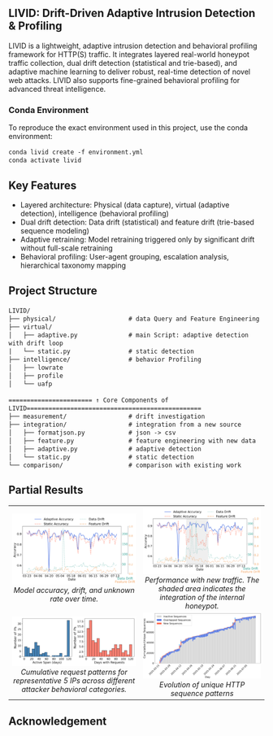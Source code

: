 ## LIVID: Drift-Driven Adaptive Intrusion Detection & Profiling
LIVID is a lightweight, adaptive intrusion detection and behavioral profiling framework for HTTP(S) traffic. It integrates layered real-world honeypot traffic collection, dual drift detection (statistical and trie-based), and adaptive machine learning to deliver robust, real-time detection of novel web attacks. LIVID also supports fine-grained behavioral profiling for advanced threat intelligence.

### Conda Environment
To reproduce the exact environment used in this project, use the conda environment:
```
conda livid create -f environment.yml
conda activate livid
```

## Key Features
- Layered architecture: Physical (data capture), virtual (adaptive detection), intelligence (behavioral profiling)
- Dual drift detection: Data drift (statistical) and feature drift (trie-based sequence modeling)
- Adaptive retraining: Model retraining triggered only by significant drift without full-scale retraining
- Behavioral profiling: User-agent grouping, escalation analysis, hierarchical taxonomy mapping

## Project Structure
```
LIVID/
├── physical/                    # data Query and Feature Engineering                 
├── virtual/
│   ├── adaptive.py              # main Script: adaptive detection with drift loop
|   └── static.py                # static detection
├── intelligence/                # behavior Profiling
│   ├── lowrate                 
│   ├── profile                 
│   └── uafp                     

======================= ↑ Core Components of LIVID================================================
├── measurement/                 # drift investigation
├── integration/                 # integration from a new source
│   ├── formatjson.py            # json -> csv
│   ├── feature.py               # feature engineering with new data
│   ├── adaptive.py              # adaptive detection
│   └── static.py                # static detection
└── comparison/                  # comparison with existing work

```

## Partial Results
<table>
  <tr>
    <td align="center">
      <img src="figure/model_overall.png" alt="model performance" width="500"/><br>
      <em>Model accuracy, drift, and unknown rate over time.</em>
    </td>
    <td align="center">
      <img src="figure/model_comparison_withxpot.png" alt="xpot integration" width="500"/><br>
      <em>Performance with new traffic. The shaded area indicates the integration of the internal honeypot.</em>
    </td>
  </tr>
  <tr>
    <td align="center">
      <img src="figure/ip_activity.png" alt="ip activity" width="500"/><br>
      <em>Cumulative request patterns for representative 5 IPs across different attacker behavioral categories.</em>
    </td>
    <td align="center">
      <img src="figure/feature_drift.png" alt="feature drift" width="500"/><br>
      <em>Evolution of unique HTTP sequence patterns</em>
    </td>
  </tr>
</table>

## Acknowledgement
